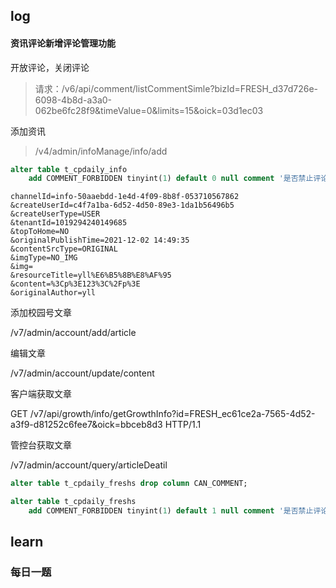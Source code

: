 ## log

#### 资讯评论新增评论管理功能

开放评论，关闭评论

> 请求：/v6/api/comment/listCommentSimle?bizId=FRESH_d37d726e-6098-4b8d-a3a0-062be6fc28f9&timeValue=0&limits=15&oick=03d1ec03

添加资讯

> /v4/admin/infoManage/info/add

```sql
alter table t_cpdaily_info
	add COMMENT_FORBIDDEN tinyint(1) default 0 null comment '是否禁止评论，默认为0，代表允许评论，设置为1表示禁止评论';
```

```
channelId=info-50aaebdd-1e4d-4f09-8b8f-053710567862
&createUserId=c4f7a1ba-6d52-4d50-89e3-1da1b56496b5
&createUserType=USER
&tenantId=1019294240149685
&topToHome=NO
&originalPublishTime=2021-12-02 14:49:35
&contentSrcType=ORIGINAL
&imgType=NO_IMG
&img=
&resourceTitle=yll%E6%B5%8B%E8%AF%95
&content=%3Cp%3E123%3C%2Fp%3E
&originalAuthor=yll
```



添加校园号文章

/v7/admin/account/add/article

编辑文章

/v7/admin/account/update/content

客户端获取文章

GET /v7/api/growth/info/getGrowthInfo?id=FRESH_ec61ce2a-7565-4d52-a3f9-d81252c6fee7&oick=bbceb8d3 HTTP/1.1

管控台获取文章

/v7/admin/account/query/articleDeatil

```sql
alter table t_cpdaily_freshs drop column CAN_COMMENT;

alter table t_cpdaily_freshs
	add COMMENT_FORBIDDEN tinyint(1) default 1 null comment '是否禁止评论，默认为0，代表允许评论，设置为1表示禁止评论';
```



## learn

### 每日一题



